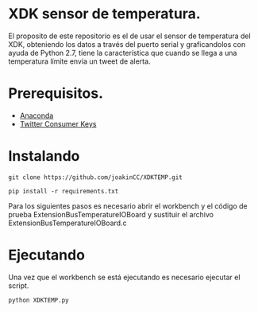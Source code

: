 # XDK sensor de temperatura.

El proposito de este repositorio es el de usar el sensor de temperatura del XDK, obteniendo los datos a través del puerto serial
y graficandolos con ayuda de Python 2.7, tiene la característica que cuando se llega a una temperatura límite envía un tweet 
de alerta.

# Prerequisitos.

* [Anaconda](https://www.anaconda.com/download/)
* [Twitter Consumer Keys](http://codygo.es/redes-sociales/conseguir-las-consumer-keys-de-twitter/)



# Instalando

```
git clone https://github.com/joakinCC/XDKTEMP.git
```

```
pip install -r requirements.txt
```

Para los siguientes pasos es necesario abrir el workbench y el código de prueba ExtensionBusTemperatureIOBoard y sustituir el archivo
ExtensionBusTemperatureIOBoard.c 

# Ejecutando

Una vez que el workbench se está ejecutando es necesario ejecutar el script.


```
python XDKTEMP.py
```
